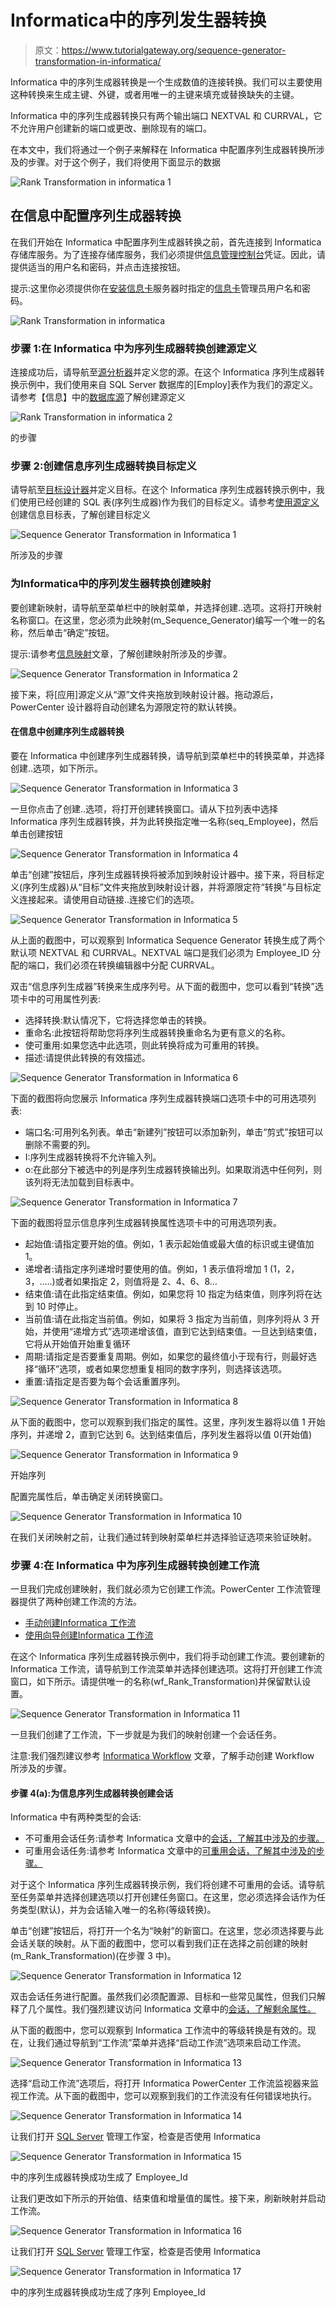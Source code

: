 # Informatica中的序列发生器转换

> 原文：<https://www.tutorialgateway.org/sequence-generator-transformation-in-informatica/>

Informatica 中的序列生成器转换是一个生成数值的连接转换。我们可以主要使用这种转换来生成主键、外键，或者用唯一的主键来填充或替换缺失的主键。

Informatica 中的序列生成器转换只有两个输出端口 NEXTVAL 和 CURRVAL，它不允许用户创建新的端口或更改、删除现有的端口。

在本文中，我们将通过一个例子来解释在 Informatica 中配置序列生成器转换所涉及的步骤。对于这个例子，我们将使用下面显示的数据

![Rank Transformation in informatica 1](img/5f9de702a57b094e67843e59718ae291.png)

## 在信息中配置序列生成器转换

在我们开始在 Informatica 中配置序列生成器转换之前，首先连接到 Informatica 存储库服务。为了连接存储库服务，我们必须提供[信息管理控制台](https://www.tutorialgateway.org/informatica-admin-console/)凭证。因此，请提供适当的用户名和密码，并点击连接按钮。

提示:这里你必须提供你在[安装信息卡](https://www.tutorialgateway.org/how-to-install-informatica/)服务器时指定的[信息卡](https://www.tutorialgateway.org/informatica/)管理员用户名和密码。

![Rank Transformation in informatica](img/94f8d80d63361b2bfd960a0a92f0d45f.png)

### 步骤 1:在 Informatica 中为序列生成器转换创建源定义

连接成功后，请导航至[源分析器](https://www.tutorialgateway.org/informatica-source-analyzer/)并定义您的源。在这个 Informatica 序列生成器转换示例中，我们使用来自 SQL Server 数据库的[Employ]表作为我们的源定义。请参考【信息】中的[数据库源](https://www.tutorialgateway.org/database-source-in-informatica/)了解创建源定义

![Rank Transformation in informatica 2](img/e63f19bce03a01ee949968e30166a68a.png)

的步骤

### 步骤 2:创建信息序列生成器转换目标定义

请导航至[目标设计器](https://www.tutorialgateway.org/target-designer-in-informatica/)并定义目标。在这个 Informatica 序列生成器转换示例中，我们使用已经创建的 SQL 表(序列生成器)作为我们的目标定义。请参考[使用源定义](https://www.tutorialgateway.org/create-informatica-target-table-using-source-definition/)创建信息目标表，了解创建目标定义

![Sequence Generator Transformation in Informatica 1](img/712fcaa3022ea8a99739eeb4feb9ab97.png)

所涉及的步骤

### 为Informatica中的序列发生器转换创建映射

要创建新映射，请导航至菜单栏中的映射菜单，并选择创建..选项。这将打开映射名称窗口。在这里，您必须为此映射(m_Sequence_Generator)编写一个唯一的名称，然后单击“确定”按钮。

提示:请参考[信息映射](https://www.tutorialgateway.org/informatica-mapping/)文章，了解创建映射所涉及的步骤。

![Sequence Generator Transformation in Informatica 2](img/364514ac35ccc97ac7c63e2a654f95e6.png)

接下来，将[应用]源定义从“源”文件夹拖放到映射设计器。拖动源后，PowerCenter 设计器将自动创建名为源限定符的默认转换。

#### 在信息中创建序列生成器转换

要在 Informatica 中创建序列生成器转换，请导航到菜单栏中的转换菜单，并选择创建..选项，如下所示。

![Sequence Generator Transformation in Informatica 3](img/3f4993169e3cfb8e0434551cba231b9e.png)

一旦你点击了创建..选项，将打开创建转换窗口。请从下拉列表中选择 Informatica 序列生成器转换，并为此转换指定唯一名称(seq_Employee)，然后单击创建按钮

![Sequence Generator Transformation in Informatica 4](img/c3624cc8778805277c082d92b2a87c8e.png)

单击“创建”按钮后，序列生成器转换将被添加到映射设计器中。接下来，将目标定义(序列生成器)从“目标”文件夹拖放到映射设计器，并将源限定符“转换”与目标定义连接起来。请使用自动链接..连接它们的选项。

![Sequence Generator Transformation in Informatica 5](img/bb9838484ac431da41fc9968bc61ee45.png)

从上面的截图中，可以观察到 Informatica Sequence Generator 转换生成了两个默认项 NEXTVAL 和 CURRVAL。NEXTVAL 端口是我们必须为 Employee_ID 分配的端口，我们必须在转换编辑器中分配 CURRVAL。

双击“信息序列生成器”转换来生成序列号。从下面的截图中，您可以看到“转换”选项卡中的可用属性列表:

*   选择转换:默认情况下，它将选择您单击的转换。
*   重命名:此按钮将帮助您将序列生成器转换重命名为更有意义的名称。
*   使可重用:如果您选中此选项，则此转换将成为可重用的转换。
*   描述:请提供此转换的有效描述。

![Sequence Generator Transformation in Informatica 6](img/1c91aef39fc0c0e059f8932d5de177dc.png)

下面的截图将向您展示 Informatica 序列生成器转换端口选项卡中的可用选项列表:

*   端口名:可用列名列表。单击“新建列”按钮可以添加新列，单击“剪式”按钮可以删除不需要的列。
*   I:序列生成器转换将不允许输入列。
*   o:在此部分下被选中的列是序列生成器转换输出列。如果取消选中任何列，则该列将无法加载到目标表中。

![Sequence Generator Transformation in Informatica 7](img/26ca6601634af98705b284e9dd4bb15e.png)

下面的截图将显示信息序列生成器转换属性选项卡中的可用选项列表。

*   起始值:请指定要开始的值。例如，1 表示起始值或最大值的标识或主键值加 1。
*   递增者:请指定序列递增时要使用的值。例如，1 表示值将增加 1 (1，2，3，…..)或者如果指定 2，则值将是 2、4、6、8…
*   结束值:请在此指定结束值。例如，如果您将 10 指定为结束值，则序列将在达到 10 时停止。
*   当前值:请在此指定当前值。例如，如果将 3 指定为当前值，则序列将从 3 开始，并使用“递增方式”选项递增该值，直到它达到结束值。一旦达到结束值，它将从开始值开始重复循环
*   周期:请指定是否要重复周期。例如，如果您的最终值小于现有行，则最好选择“循环”选项，或者如果您想重复相同的数字序列，则选择该选项。
*   重置:请指定是否要为每个会话重置序列。

![Sequence Generator Transformation in Informatica 8](img/9ed340731cd86e4c6f5fbe042705993a.png)

从下面的截图中，您可以观察到我们指定的属性。这里，序列发生器将以值 1 开始序列，并递增 2，直到它达到 6。达到结束值后，序列发生器将以值 0(开始值)

![Sequence Generator Transformation in Informatica 9](img/0cbe2db72b39b05ca27706d6ece904de.png)

开始序列

配置完属性后，单击确定关闭转换窗口。

![Sequence Generator Transformation in Informatica 10](img/fe3881b3c82ff3a9eac9f6783c42e91f.png)

在我们关闭映射之前，让我们通过转到映射菜单栏并选择验证选项来验证映射。

### 步骤 4:在 Informatica 中为序列生成器转换创建工作流

一旦我们完成创建映射，我们就必须为它创建工作流。PowerCenter 工作流管理器提供了两种创建工作流的方法。

*   [手动创建Informatica 工作流](https://www.tutorialgateway.org/informatica-workflow/)
*   [使用向导创建Informatica 工作流](https://www.tutorialgateway.org/informatica-workflow-using-wizard/)

在这个 Informatica 序列生成器转换示例中，我们将手动创建工作流。要创建新的Informatica 工作流，请导航到工作流菜单并选择创建选项。这将打开创建工作流窗口，如下所示。请提供唯一的名称(wf_Rank_Transformation)并保留默认设置。

![Sequence Generator Transformation in Informatica 11](img/9a0eeca1eee1ba6dd4d97ba69686b383.png)

一旦我们创建了工作流，下一步就是为我们的映射创建一个会话任务。

注意:我们强烈建议参考 [Informatica Workflow](https://www.tutorialgateway.org/informatica-workflow/) 文章，了解手动创建 Workflow 所涉及的步骤。

#### 步骤 4(a):为信息序列生成器转换创建会话

Informatica 中有两种类型的会话:

*   不可重用会话任务:请参考 Informatica 文章中的[会话，了解其中涉及的步骤。](https://www.tutorialgateway.org/session-in-informatica/)
*   可重用会话任务:请参考 Informatica 文章中的[可重用会话，了解其中涉及的步骤。](https://www.tutorialgateway.org/reusable-session-in-informatica/)

对于这个 Informatica 序列生成器转换示例，我们将创建不可重用的会话。请导航至任务菜单并选择创建选项以打开创建任务窗口。在这里，您必须选择会话作为任务类型(默认)，并为会话输入唯一的名称(等级转换)。

单击“创建”按钮后，将打开一个名为“映射”的新窗口。在这里，您必须选择要与此会话关联的映射。从下面的截图中，您可以看到我们正在选择之前创建的映射(m_Rank_Transformation)(在步骤 3 中)。

![Sequence Generator Transformation in Informatica 12](img/3bf9c87258dbaed1af3a90e4259e279f.png)

双击会话任务进行配置。虽然我们必须配置源、目标和一些常见属性，但我们只解释了几个属性。我们强烈建议访问 Informatica 文章中的[会话，了解剩余属性。](https://www.tutorialgateway.org/session-in-informatica/)

从下面的截图中，您可以观察到 Informatica 工作流中的等级转换是有效的。现在，让我们通过导航到“工作流”菜单并选择“启动工作流”选项来启动工作流。

![Sequence Generator Transformation in Informatica 13](img/cc70d3b5cbc4d6fb250a1d2560cf4584.png)

选择“启动工作流”选项后，将打开 Informatica PowerCenter 工作流监视器来监视工作流。从下面的截图中，您可以观察到我们的工作流没有任何错误地执行。

![Sequence Generator Transformation in Informatica 14](img/47d3f221875914b877583a5dd5bd03b3.png)

让我们打开 [SQL Server](https://www.tutorialgateway.org/sql/) 管理工作室，检查是否使用 Informatica

![Sequence Generator Transformation in Informatica 15](img/96831ef6cd7e878956f53e4925111b1a.png)

中的序列生成器转换成功生成了 Employee_Id

让我们更改如下所示的开始值、结束值和增量值的属性。接下来，刷新映射并启动工作流。

![Sequence Generator Transformation in Informatica 16](img/21e080acec116c0b0eb7681ac7803f04.png)

让我们打开 [SQL Server](https://www.tutorialgateway.org/sql/) 管理工作室，检查是否使用 Informatica

![Sequence Generator Transformation in Informatica 17](img/82901967f5dce14269f958290ce67960.png)

中的序列生成器转换成功生成了序列 Employee_Id